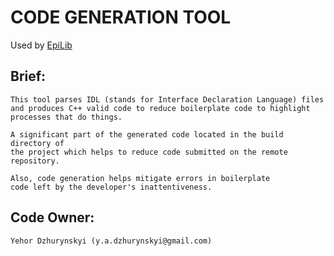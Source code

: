 # CODE GENERATION TOOL

Used by [EpiLib](https://github.com/YehorDzhurynskyi/EpiLib)

## Brief:
    This tool parses IDL (stands for Interface Declaration Language) files
    and produces C++ valid code to reduce boilerplate code to highlight
    processes that do things.

    A significant part of the generated code located in the build directory of
    the project which helps to reduce code submitted on the remote repository.

    Also, code generation helps mitigate errors in boilerplate
    code left by the developer's inattentiveness.

## Code Owner:
    Yehor Dzhurynskyi (y.a.dzhurynskyi@gmail.com)
